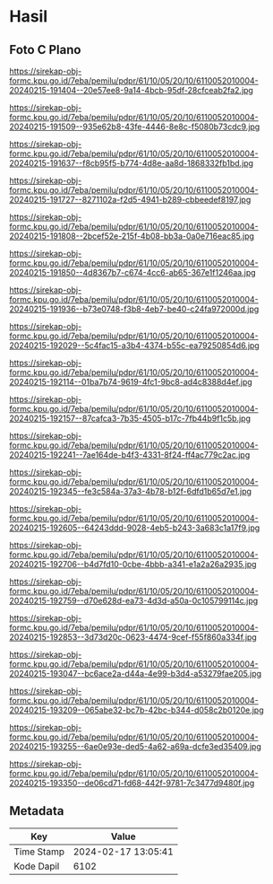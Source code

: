 # Hasil

## Foto C Plano

https://sirekap-obj-formc.kpu.go.id/7eba/pemilu/pdpr/61/10/05/20/10/6110052010004-20240215-191404--20e57ee8-9a14-4bcb-95df-28cfceab2fa2.jpg

https://sirekap-obj-formc.kpu.go.id/7eba/pemilu/pdpr/61/10/05/20/10/6110052010004-20240215-191509--935e62b8-43fe-4446-8e8c-f5080b73cdc9.jpg

https://sirekap-obj-formc.kpu.go.id/7eba/pemilu/pdpr/61/10/05/20/10/6110052010004-20240215-191637--f8cb95f5-b774-4d8e-aa8d-1868332fb1bd.jpg

https://sirekap-obj-formc.kpu.go.id/7eba/pemilu/pdpr/61/10/05/20/10/6110052010004-20240215-191727--8271102a-f2d5-4941-b289-cbbeedef8197.jpg

https://sirekap-obj-formc.kpu.go.id/7eba/pemilu/pdpr/61/10/05/20/10/6110052010004-20240215-191808--2bcef52e-215f-4b08-bb3a-0a0e716eac85.jpg

https://sirekap-obj-formc.kpu.go.id/7eba/pemilu/pdpr/61/10/05/20/10/6110052010004-20240215-191850--4d8367b7-c674-4cc6-ab65-367e1f1246aa.jpg

https://sirekap-obj-formc.kpu.go.id/7eba/pemilu/pdpr/61/10/05/20/10/6110052010004-20240215-191936--b73e0748-f3b8-4eb7-be40-c24fa972000d.jpg

https://sirekap-obj-formc.kpu.go.id/7eba/pemilu/pdpr/61/10/05/20/10/6110052010004-20240215-192029--5c4fac15-a3b4-4374-b55c-ea79250854d6.jpg

https://sirekap-obj-formc.kpu.go.id/7eba/pemilu/pdpr/61/10/05/20/10/6110052010004-20240215-192114--01ba7b74-9619-4fc1-9bc8-ad4c8388d4ef.jpg

https://sirekap-obj-formc.kpu.go.id/7eba/pemilu/pdpr/61/10/05/20/10/6110052010004-20240215-192157--87cafca3-7b35-4505-b17c-7fb44b9f1c5b.jpg

https://sirekap-obj-formc.kpu.go.id/7eba/pemilu/pdpr/61/10/05/20/10/6110052010004-20240215-192241--7ae164de-b4f3-4331-8f24-ff4ac779c2ac.jpg

https://sirekap-obj-formc.kpu.go.id/7eba/pemilu/pdpr/61/10/05/20/10/6110052010004-20240215-192345--fe3c584a-37a3-4b78-b12f-6dfd1b65d7e1.jpg

https://sirekap-obj-formc.kpu.go.id/7eba/pemilu/pdpr/61/10/05/20/10/6110052010004-20240215-192605--64243ddd-9028-4eb5-b243-3a683c1a17f9.jpg

https://sirekap-obj-formc.kpu.go.id/7eba/pemilu/pdpr/61/10/05/20/10/6110052010004-20240215-192706--b4d7fd10-0cbe-4bbb-a341-e1a2a26a2935.jpg

https://sirekap-obj-formc.kpu.go.id/7eba/pemilu/pdpr/61/10/05/20/10/6110052010004-20240215-192759--d70e628d-ea73-4d3d-a50a-0c105799114c.jpg

https://sirekap-obj-formc.kpu.go.id/7eba/pemilu/pdpr/61/10/05/20/10/6110052010004-20240215-192853--3d73d20c-0623-4474-9cef-f55f860a334f.jpg

https://sirekap-obj-formc.kpu.go.id/7eba/pemilu/pdpr/61/10/05/20/10/6110052010004-20240215-193047--bc6ace2a-d44a-4e99-b3d4-a53279fae205.jpg

https://sirekap-obj-formc.kpu.go.id/7eba/pemilu/pdpr/61/10/05/20/10/6110052010004-20240215-193209--065abe32-bc7b-42bc-b344-d058c2b0120e.jpg

https://sirekap-obj-formc.kpu.go.id/7eba/pemilu/pdpr/61/10/05/20/10/6110052010004-20240215-193255--6ae0e93e-ded5-4a62-a69a-dcfe3ed35409.jpg

https://sirekap-obj-formc.kpu.go.id/7eba/pemilu/pdpr/61/10/05/20/10/6110052010004-20240215-193350--de06cd71-fd68-442f-9781-7c3477d9480f.jpg


## Metadata

| Key        | Value               |
| ---------- | ------------------- |
| Time Stamp | 2024-02-17 13:05:41 |
| Kode Dapil | 6102                |



